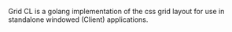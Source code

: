 Grid CL is a golang implementation of the css grid layout for use in standalone windowed (Client) applications.
